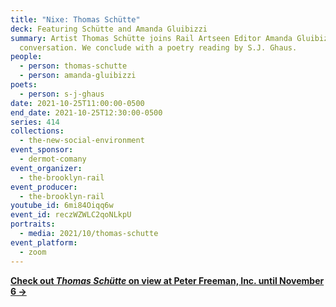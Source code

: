 ```yaml
---
title: "Nixe: Thomas Schütte"
deck: Featuring Schütte and Amanda Gluibizzi
summary: Artist Thomas Schütte joins Rail Artseen Editor Amanda Gluibizzi for a
  conversation. We conclude with a poetry reading by S.J. Ghaus.
people:
  - person: thomas-schutte
  - person: amanda-gluibizzi
poets:
  - person: s-j-ghaus
date: 2021-10-25T11:00:00-0500
end_date: 2021-10-25T12:30:00-0500
series: 414
collections:
  - the-new-social-environment
event_sponsor:
  - dermot-comany
event_organizer:
  - the-brooklyn-rail
event_producer:
  - the-brooklyn-rail
youtube_id: 6mi84Oiqq6w
event_id: reczWZWLC2qoNLkpU
portraits:
  - media: 2021/10/thomas-schutte
event_platform:
  - zoom
---
```

**[Check out *Thomas Schütte* on view at Peter Freeman, Inc. until November 6 →](https://www.peterfreemaninc.com/exhibitions/thomas-schutte7)**